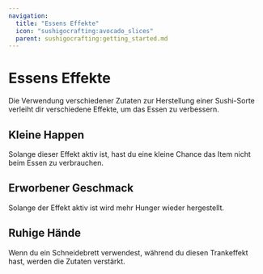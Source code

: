 ```yaml
---
navigation:
  title: "Essens Effekte"
  icon: "sushigocrafting:avocado_slices"
  parent: sushigocrafting:getting_started.md
---
```


# Essens Effekte

Die Verwendung verschiedener Zutaten zur Herstellung einer Sushi-Sorte verleiht dir verschiedene Effekte, um das Essen zu verbessern.

## Kleine Happen

<ItemImage id="sushigocrafting:salmon_fillet" />

Solange dieser Effekt aktiv ist, hast du eine kleine Chance das Item nicht beim Essen zu verbrauchen.

## Erworbener Geschmack

<ItemImage id="sushigocrafting:tuna_fillet" />

Solange der Effekt aktiv ist wird mehr Hunger wieder hergestellt.

## Ruhige Hände

<ItemImage id="sushigocrafting:shrimp" />

Wenn du ein Schneidebrett verwendest, während du diesen Trankeffekt hast, werden die Zutaten verstärkt.

